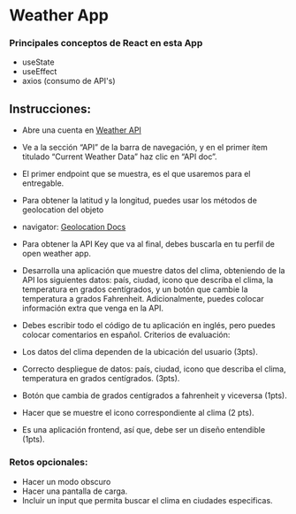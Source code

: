 # Weather App

### Principales conceptos de React en esta App

- useState
- useEffect
- axios (consumo de API's)

## Instrucciones:

- Abre una cuenta en [Weather API](https://openweathermap.org)
- Ve a la sección “API” de la barra de navegación, y en el primer ítem titulado “Current
  Weather Data” haz clic en “API doc”.
- El primer endpoint que se muestra, es el que usaremos para el entregable.
- Para obtener la latitud y la longitud, puedes usar los métodos de geolocation del objeto

- navigator:
  [Geolocation Docs](https://developer.mozilla.org/en-US/docs/Web/API/Geolocation/getCurrentPosition)

- Para obtener la API Key que va al final, debes buscarla en tu perfil de open weather app.
- Desarrolla una aplicación que muestre datos del clima, obteniendo de la API los
  siguientes datos: país, ciudad, icono que describa el clima, la temperatura en grados
  centígrados, y un botón que cambie la temperatura a grados Fahrenheit.
  Adicionalmente, puedes colocar información extra que venga en la API.
- Debes escribir todo el código de tu aplicación en inglés, pero puedes colocar
  comentarios en español.
  Criterios de evaluación:
- Los datos del clima dependen de la ubicación del usuario (3pts).
- Correcto despliegue de datos: país, ciudad, icono que describa el clima, temperatura en grados centígrados. (3pts).
- Botón que cambia de grados centígrados a fahrenheit y viceversa (1pts).
- Hacer que se muestre el icono correspondiente al clima (2 pts).
- Es una aplicación frontend, así que, debe ser un diseño entendible (1pts).

### Retos opcionales:

- Hacer un modo obscuro
- Hacer una pantalla de carga.
- Incluir un input que permita buscar el clima en ciudades especificas.

